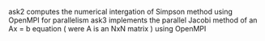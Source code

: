 
ask2 computes the numerical intergation of Simpson method using OpenMPI for parallelism
ask3 implements the parallel Jacobi method of an Ax = b equation ( were A is an NxN matrix ) using OpenMPI
